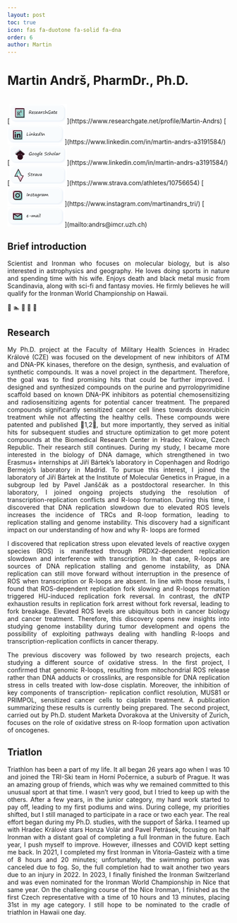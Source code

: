 ```yaml
---
layout: post
toc: true
icon: fas fa-duotone fa-solid fa-dna
order: 6
author: Martin
---
```


# Martin Andrš, PharmDr., Ph.D.
<br>
[<img src="uploads/buttons_png/ResearchGate.png" width="130" alt="ResearchGate"/>](https://www.researchgate.net/profile/Martin-Andrs) 
[<img src="uploads/buttons_png/LinkedIn.png" width="130" alt="LinkedIn"/>](https://www.linkedin.com/in/martin-andrs-a3191584/) 
[<img src="uploads/buttons_png/google.png" width="130" alt="GoogleScholar"/>](https://www.linkedin.com/in/martin-andrs-a3191584/) 
[<img src="uploads/buttons_png/Strava.png" width="130" alt="Strava"/>](https://www.strava.com/athletes/10756654)
[<img src="uploads/buttons_png/instagram.png" width="130" alt="Instagram"/>](https://www.instagram.com/martinandrs_tri/)
[<img src="uploads/buttons_png/email.png" width="130" alt="email"/>](mailto:andrs@imcr.uzh.ch)



## Brief introduction
<p align="justify">
Scientist and Ironman who focuses on molecular biology, but is also interested in astrophysics and geography. He loves doing sports in nature and spending time with his wife. Enjoys death and black metal music from Scandinavia, along with sci-fi and fantasy movies. He firmly believes he will qualify for the Ironman World Championship on Hawaii.
</p>

🧬 🏊 🚵 🏃 🤘

## Research
<p align="justify">
My Ph.D. project at the Faculty of Military Health Sciences in Hradec Králové (CZE) was focused on
the development of new inhibitors of ATM and DNA-PK kinases, therefore on the design, synthesis,
and evaluation of synthetic compounds. It was a novel project in the department. Therefore, the goal
was to find promising hits that could be further improved. I designed and synthesized compounds on
the purine and pyrrolopyrimidine scaffold based on known DNA-PK inhibitors as potential
chemosensitizing and radiosensitizing agents for potential cancer treatment. The prepared compounds
significantly sensitized cancer cell lines towards doxorubicin treatment while not affecting the healthy
cells. These compounds were patented and published 1,2, but more importantly, they served as
initial hits for subsequent studies and structure optimization to get more potent compounds at the
Biomedical Research Center in Hradec Kralove, Czech Republic. Their research still continues.
During my study, I became more interested in the biology of DNA damage, which strengthened in
two Erasmus+ internships at Jiří Bártek’s laboratory in Copenhagen and Rodrigo Bermejo’s
laboratory in Madrid. To pursue this interest, I joined the laboratory of Jiří Bártek at the Institute of
Molecular Genetics in Prague, in a subgroup led by Pavel Janščák as a postdoctoral researcher. In this
laboratory, I joined ongoing projects studying the resolution of transcription-replication conflicts and
R-loop formation. During this time, I discovered that DNA replication slowdown due to elevated ROS
levels increases the incidence of TRCs and R-loop formation, leading to replication stalling and
genome instability. This discovery had a significant impact on our understanding of how and why R-
loops are formed
</p>
<p align="justify">
I discovered that replication stress upon elevated levels of reactive oxygen species (ROS) is
manifested through PRDX2-dependent replication slowdown and interference with transcription. In
that case, R-loops are sources of DNA replication stalling and genome instability, as DNA replication
can still move forward without interruption in the presence of ROS when transcription or R-loops are
absent. In line with those results, I found that ROS-dependent replication fork slowing and R-loops
formation triggered HU-induced replication fork reversal. In contrast, the dNTP exhaustion results in
replication fork arrest without fork reversal, leading to fork breakage. Elevated ROS levels are
ubiquitous both in cancer biology and cancer treatment. Therefore, this discovery opens new insights
into studying genome instability during tumor development and opens the possibility of exploiting
pathways dealing with handling R-loops and transcription-replication conflicts in cancer therapy.
</p>
<p align="justify">
The previous discovery was followed by two research projects, each studying a different source of
oxidative stress. In the first project, I confirmed that genomic R-loops, resulting from mitochondrial
ROS release rather than DNA adducts or crosslinks, are responsible for DNA replication stress in
cells treated with low-dose cisplatin. Moreover, the inhibition of key components of transcription-
replication conflict resolution, MUS81 or PRIMPOL, sensitized cancer cells to cisplatin treatment. A
publication summarizing these results is currently being prepared. The second project, carried out
by Ph.D. student Marketa Dvorakova at the University of Zurich, focuses on the role of oxidative
stress on R-loop formation upon activation of oncogenes.
</p>


## Triatlon
<p align="justify">
Triathlon has been a part of my life. It all began 26 years ago when I was 10 and joined the TRI-Ski team in Horní Počernice, a suburb of Prague. It was an amazing group of friends, which was why we remained committed to this unusual sport at that time. I wasn’t very good, but I tried to keep up with the others. After a few years, in the junior category, my hard work started to pay off, leading to my first podiums and wins. During college, my priorities shifted, but I still managed to participate in a race or two each year. The real effort began during my Ph.D. studies, with the support of Šárka. I teamed up with Hradec Králové stars Honza Volár and Pavel Petrásek, focusing on half Ironman with a distant goal of completing a full Ironman in the future. Each year, I push myself to improve. However, illnesses and COVID kept setting me back. In 2021, I completed my first Ironman in Vitoria-Gasteiz with a time of 8 hours and 20 minutes; unfortunately, the swimming portion was canceled due to fog. So, the full completion had to wait another two years due to an injury in 2022. In 2023, I finally finished the Ironman Switzerland and was even nominated for the Ironman World Championship in Nice that same year. On the challenging course of the Nice Ironman, I finished as the first Czech representative with a time of 10 hours and 13 minutes, placing 31st in my age category. I still hope to be nominated to the cradle of triathlon in Hawaii one day.
</p>
